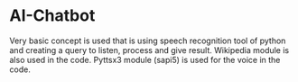 # AI-Chatbot
Very basic concept is used that is using speech recognition tool of python and creating a query to listen, process and give result.
Wikipedia module is also used in the code. Pyttsx3 module (sapi5) is used for the voice in the code.
